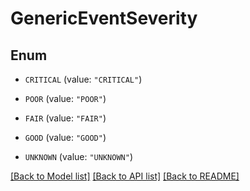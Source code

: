 # GenericEventSeverity

## Enum


* `CRITICAL` (value: `"CRITICAL"`)

* `POOR` (value: `"POOR"`)

* `FAIR` (value: `"FAIR"`)

* `GOOD` (value: `"GOOD"`)

* `UNKNOWN` (value: `"UNKNOWN"`)


[[Back to Model list]](../README.md#documentation-for-models) [[Back to API list]](../README.md#documentation-for-api-endpoints) [[Back to README]](../README.md)


